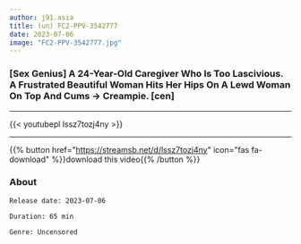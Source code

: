 ```yaml
---
author: j91.asia
title: (un) FC2-PPV-3542777
date: 2023-07-06
image: "FC2-PPV-3542777.jpg"
---
```


### [Sex Genius] A 24-Year-Old Caregiver Who Is Too Lascivious. A Frustrated Beautiful Woman Hits Her Hips On A Lewd Woman On Top And Cums → Creampie. [cen]
___

{{< youtubepl lssz7tozj4ny >}}
___

{{% button href="https://streamsb.net/d/lssz7tozj4ny" icon="fas fa-download" %}}download this video{{% /button %}}
### About

`Release date: 2023-07-06`

`Duration: 65 min`

`Genre:	Uncensored`